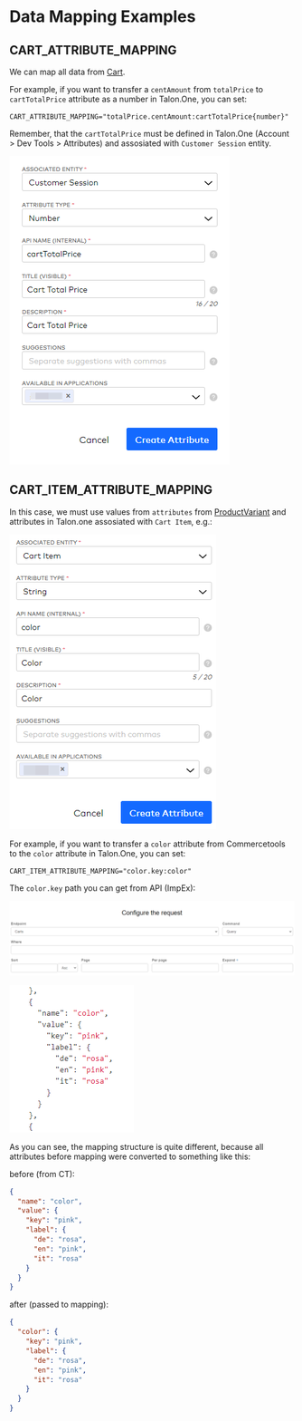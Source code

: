 # Data Mapping Examples

## CART_ATTRIBUTE_MAPPING

We can map all data from
[Cart](https://docs.commercetools.com/api/projects/carts#cart).

For example, if you want to transfer a `centAmount` from `totalPrice` to
`cartTotalPrice` attribute as a number in Talon.One, you can set:

```
CART_ATTRIBUTE_MAPPING="totalPrice.centAmount:cartTotalPrice{number}"
```

Remember, that the `cartTotalPrice` must be defined in Talon.One
(Account > Dev Tools > Attributes) and assosiated with `Customer Session` entity.

![cartTotalPrice](attr-1.png)

## CART_ITEM_ATTRIBUTE_MAPPING

In this case, we must use values from `attributes` from
[ProductVariant](https://docs.commercetools.com/api/projects/products#productvariant)
and attributes in Talon.one assosiated with `Cart Item`, e.g.:

![cartTotalPrice](attr-2.png)

For example, if you want to transfer a `color` attribute from
Commercetools to the `color` attribute in Talon.One, you can set:

```
CART_ITEM_ATTRIBUTE_MAPPING="color.key:color"
```

The `color.key` path you can get from API (ImpEx):

![1](impex-1.png)

![2](impex-2.png)

As you can see, the mapping structure is quite different, because all
attributes before mapping were converted to something like this:

before (from CT):

```json
{
  "name": "color",
  "value": {
    "key": "pink",
    "label": {
      "de": "rosa",
      "en": "pink",
      "it": "rosa"
    }
  }
}
```

after (passed to mapping):

```json
{
  "color": {
    "key": "pink",
    "label": {
      "de": "rosa",
      "en": "pink",
      "it": "rosa"
    }
  }
}
```
